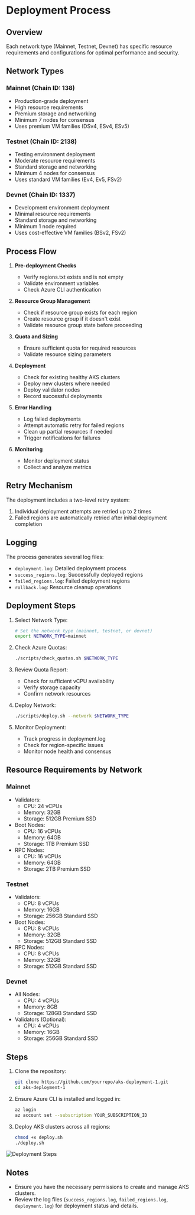 # Deployment Process

## Overview
Each network type (Mainnet, Testnet, Devnet) has specific resource requirements and configurations for optimal performance and security.

## Network Types

### Mainnet (Chain ID: 138)
- Production-grade deployment
- High resource requirements
- Premium storage and networking
- Minimum 7 nodes for consensus
- Uses premium VM families (DSv4, ESv4, ESv5)

### Testnet (Chain ID: 2138)
- Testing environment deployment
- Moderate resource requirements
- Standard storage and networking
- Minimum 4 nodes for consensus
- Uses standard VM families (Ev4, Ev5, FSv2)

### Devnet (Chain ID: 1337)
- Development environment deployment
- Minimal resource requirements
- Standard storage and networking
- Minimum 1 node required
- Uses cost-effective VM families (BSv2, FSv2)

## Process Flow

1. **Pre-deployment Checks**
   - Verify regions.txt exists and is not empty
   - Validate environment variables
   - Check Azure CLI authentication

2. **Resource Group Management**
   - Check if resource group exists for each region
   - Create resource group if it doesn't exist
   - Validate resource group state before proceeding

3. **Quota and Sizing**
   - Ensure sufficient quota for required resources
   - Validate resource sizing parameters

4. **Deployment**
   - Check for existing healthy AKS clusters
   - Deploy new clusters where needed
   - Deploy validator nodes
   - Record successful deployments

5. **Error Handling**
   - Log failed deployments
   - Attempt automatic retry for failed regions
   - Clean up partial resources if needed
   - Trigger notifications for failures

6. **Monitoring**
   - Monitor deployment status
   - Collect and analyze metrics

## Retry Mechanism
The deployment includes a two-level retry system:
1. Individual deployment attempts are retried up to 2 times
2. Failed regions are automatically retried after initial deployment completion

## Logging
The process generates several log files:
- `deployment.log`: Detailed deployment process
- `success_regions.log`: Successfully deployed regions
- `failed_regions.log`: Failed deployment regions
- `rollback.log`: Resource cleanup operations

## Deployment Steps

1. Select Network Type:
   ```bash
   # Set the network type (mainnet, testnet, or devnet)
   export NETWORK_TYPE=mainnet
   ```

2. Check Azure Quotas:
   ```bash
   ./scripts/check_quotas.sh $NETWORK_TYPE
   ```

3. Review Quota Report:
   - Check for sufficient vCPU availability
   - Verify storage capacity
   - Confirm network resources

4. Deploy Network:
   ```bash
   ./scripts/deploy.sh --network $NETWORK_TYPE
   ```

5. Monitor Deployment:
   - Track progress in deployment.log
   - Check for region-specific issues
   - Monitor node health and consensus

## Resource Requirements by Network

### Mainnet
- Validators:
  - CPU: 24 vCPUs
  - Memory: 32GB
  - Storage: 512GB Premium SSD
- Boot Nodes:
  - CPU: 16 vCPUs
  - Memory: 64GB
  - Storage: 1TB Premium SSD
- RPC Nodes:
  - CPU: 16 vCPUs
  - Memory: 64GB
  - Storage: 2TB Premium SSD

### Testnet
- Validators:
  - CPU: 8 vCPUs
  - Memory: 16GB
  - Storage: 256GB Standard SSD
- Boot Nodes:
  - CPU: 8 vCPUs
  - Memory: 32GB
  - Storage: 512GB Standard SSD
- RPC Nodes:
  - CPU: 8 vCPUs
  - Memory: 32GB
  - Storage: 512GB Standard SSD

### Devnet
- All Nodes:
  - CPU: 4 vCPUs
  - Memory: 8GB
  - Storage: 128GB Standard SSD
- Validators (Optional):
  - CPU: 4 vCPUs
  - Memory: 16GB
  - Storage: 256GB Standard SSD

## Steps
1. Clone the repository:
    ```bash
    git clone https://github.com/yourrepo/aks-deployment-1.git
    cd aks-deployment-1
    ```
2. Ensure Azure CLI is installed and logged in:
    ```bash
    az login
    az account set --subscription YOUR_SUBSCRIPTION_ID
    ```
3. Deploy AKS clusters across all regions:
    ```bash
    chmod +x deploy.sh
    ./deploy.sh
    ```

![Deployment Steps](images/deployment_steps.png)

## Notes
- Ensure you have the necessary permissions to create and manage AKS clusters.
- Review the log files (`success_regions.log`, `failed_regions.log`, `deployment.log`) for deployment status and details.
